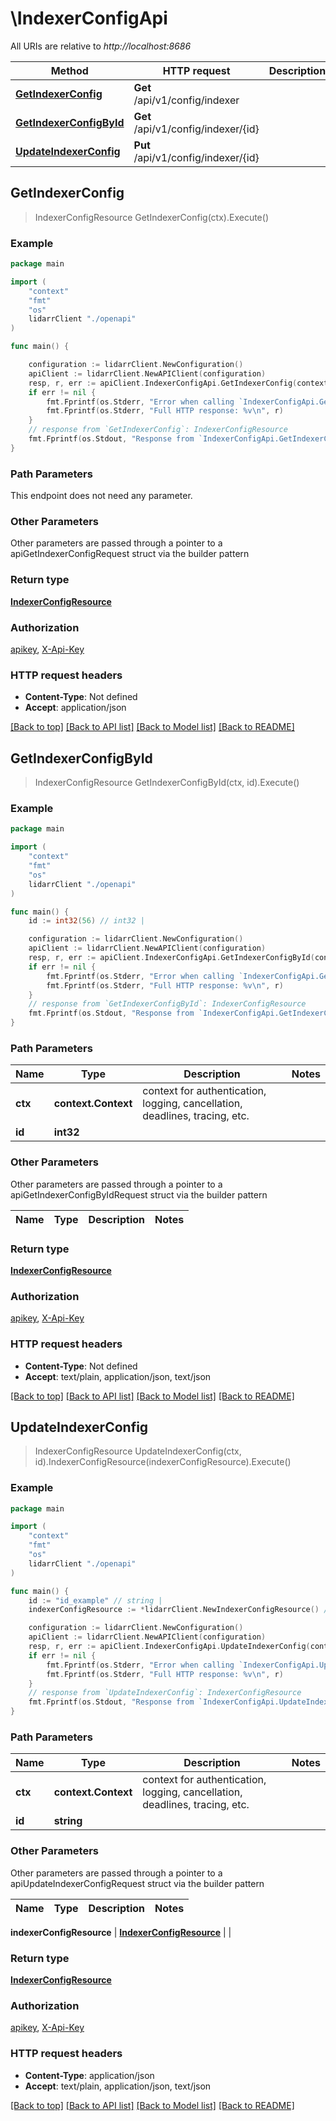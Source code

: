 # \IndexerConfigApi

All URIs are relative to *http://localhost:8686*

Method | HTTP request | Description
------------- | ------------- | -------------
[**GetIndexerConfig**](IndexerConfigApi.md#GetIndexerConfig) | **Get** /api/v1/config/indexer | 
[**GetIndexerConfigById**](IndexerConfigApi.md#GetIndexerConfigById) | **Get** /api/v1/config/indexer/{id} | 
[**UpdateIndexerConfig**](IndexerConfigApi.md#UpdateIndexerConfig) | **Put** /api/v1/config/indexer/{id} | 



## GetIndexerConfig

> IndexerConfigResource GetIndexerConfig(ctx).Execute()



### Example

```go
package main

import (
    "context"
    "fmt"
    "os"
    lidarrClient "./openapi"
)

func main() {

    configuration := lidarrClient.NewConfiguration()
    apiClient := lidarrClient.NewAPIClient(configuration)
    resp, r, err := apiClient.IndexerConfigApi.GetIndexerConfig(context.Background()).Execute()
    if err != nil {
        fmt.Fprintf(os.Stderr, "Error when calling `IndexerConfigApi.GetIndexerConfig``: %v\n", err)
        fmt.Fprintf(os.Stderr, "Full HTTP response: %v\n", r)
    }
    // response from `GetIndexerConfig`: IndexerConfigResource
    fmt.Fprintf(os.Stdout, "Response from `IndexerConfigApi.GetIndexerConfig`: %v\n", resp)
}
```

### Path Parameters

This endpoint does not need any parameter.

### Other Parameters

Other parameters are passed through a pointer to a apiGetIndexerConfigRequest struct via the builder pattern


### Return type

[**IndexerConfigResource**](IndexerConfigResource.md)

### Authorization

[apikey](../README.md#apikey), [X-Api-Key](../README.md#X-Api-Key)

### HTTP request headers

- **Content-Type**: Not defined
- **Accept**: application/json

[[Back to top]](#) [[Back to API list]](../README.md#documentation-for-api-endpoints)
[[Back to Model list]](../README.md#documentation-for-models)
[[Back to README]](../README.md)


## GetIndexerConfigById

> IndexerConfigResource GetIndexerConfigById(ctx, id).Execute()



### Example

```go
package main

import (
    "context"
    "fmt"
    "os"
    lidarrClient "./openapi"
)

func main() {
    id := int32(56) // int32 | 

    configuration := lidarrClient.NewConfiguration()
    apiClient := lidarrClient.NewAPIClient(configuration)
    resp, r, err := apiClient.IndexerConfigApi.GetIndexerConfigById(context.Background(), id).Execute()
    if err != nil {
        fmt.Fprintf(os.Stderr, "Error when calling `IndexerConfigApi.GetIndexerConfigById``: %v\n", err)
        fmt.Fprintf(os.Stderr, "Full HTTP response: %v\n", r)
    }
    // response from `GetIndexerConfigById`: IndexerConfigResource
    fmt.Fprintf(os.Stdout, "Response from `IndexerConfigApi.GetIndexerConfigById`: %v\n", resp)
}
```

### Path Parameters


Name | Type | Description  | Notes
------------- | ------------- | ------------- | -------------
**ctx** | **context.Context** | context for authentication, logging, cancellation, deadlines, tracing, etc.
**id** | **int32** |  | 

### Other Parameters

Other parameters are passed through a pointer to a apiGetIndexerConfigByIdRequest struct via the builder pattern


Name | Type | Description  | Notes
------------- | ------------- | ------------- | -------------


### Return type

[**IndexerConfigResource**](IndexerConfigResource.md)

### Authorization

[apikey](../README.md#apikey), [X-Api-Key](../README.md#X-Api-Key)

### HTTP request headers

- **Content-Type**: Not defined
- **Accept**: text/plain, application/json, text/json

[[Back to top]](#) [[Back to API list]](../README.md#documentation-for-api-endpoints)
[[Back to Model list]](../README.md#documentation-for-models)
[[Back to README]](../README.md)


## UpdateIndexerConfig

> IndexerConfigResource UpdateIndexerConfig(ctx, id).IndexerConfigResource(indexerConfigResource).Execute()



### Example

```go
package main

import (
    "context"
    "fmt"
    "os"
    lidarrClient "./openapi"
)

func main() {
    id := "id_example" // string | 
    indexerConfigResource := *lidarrClient.NewIndexerConfigResource() // IndexerConfigResource |  (optional)

    configuration := lidarrClient.NewConfiguration()
    apiClient := lidarrClient.NewAPIClient(configuration)
    resp, r, err := apiClient.IndexerConfigApi.UpdateIndexerConfig(context.Background(), id).IndexerConfigResource(indexerConfigResource).Execute()
    if err != nil {
        fmt.Fprintf(os.Stderr, "Error when calling `IndexerConfigApi.UpdateIndexerConfig``: %v\n", err)
        fmt.Fprintf(os.Stderr, "Full HTTP response: %v\n", r)
    }
    // response from `UpdateIndexerConfig`: IndexerConfigResource
    fmt.Fprintf(os.Stdout, "Response from `IndexerConfigApi.UpdateIndexerConfig`: %v\n", resp)
}
```

### Path Parameters


Name | Type | Description  | Notes
------------- | ------------- | ------------- | -------------
**ctx** | **context.Context** | context for authentication, logging, cancellation, deadlines, tracing, etc.
**id** | **string** |  | 

### Other Parameters

Other parameters are passed through a pointer to a apiUpdateIndexerConfigRequest struct via the builder pattern


Name | Type | Description  | Notes
------------- | ------------- | ------------- | -------------

 **indexerConfigResource** | [**IndexerConfigResource**](IndexerConfigResource.md) |  | 

### Return type

[**IndexerConfigResource**](IndexerConfigResource.md)

### Authorization

[apikey](../README.md#apikey), [X-Api-Key](../README.md#X-Api-Key)

### HTTP request headers

- **Content-Type**: application/json
- **Accept**: text/plain, application/json, text/json

[[Back to top]](#) [[Back to API list]](../README.md#documentation-for-api-endpoints)
[[Back to Model list]](../README.md#documentation-for-models)
[[Back to README]](../README.md)

